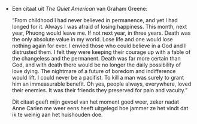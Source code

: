 - Een citaat uit *The Quiet American* van Graham Greene: 
  
  “From childhood I had never believed in permanence, and yet I had longed for it. Always I was afraid of losing happiness. This month, next year, Phuong would leave me. If not next year, in three years. Death was the only absolute value in my world. Lose life and one would lose nothing again for ever. I envied those who could believe in a God and I distrusted them. I felt they were keeping their courage up with a fable of the changeless and the permanent. Death was far more certain than God, and with death there would be no longer the daily possibility of love dying. The nightmare of a future of boredom and indifference would lift. I could never be a pacifist. To kill a man was surely to grant him an immeasurable benefit. Oh yes, people always, everywhere, loved their enemies. It was their friends they preserved for pain and vacuity.” 
  
  Dit citaat geeft mijn gevoel van het moment goed weer, zeker nadat Anne Carien me weer eens heeft uitgelegd hoe jammer ze het vindt dat ik te weinig aan het huishouden doe.